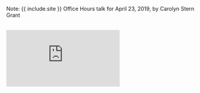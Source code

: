 Note: {{ include.site }} Office Hours talk for April 23, 2019, by Carolyn Stern Grant

<br>
<div class="scalable scalable-16-9">
  <div class="scalable-content">
    <iframe src="https://www.youtube.com/embed/hSStpjyzrx8" frameborder="0" allow="autoplay; encrypted-media" allowfullscreen></iframe>
  </div>
</div>
